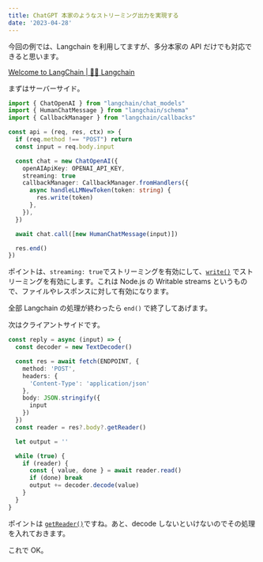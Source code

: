 ```yaml
---
title: ChatGPT 本家のようなストリーミング出力を実現する
date: '2023-04-28'
---
```


今回の例では、Langchain を利用してますが、多分本家の API だけでも対応できると思います。

[Welcome to LangChain | 🦜️🔗 Langchain](https://js.langchain.com/docs/)

まずはサーバーサイド。

```typescript
import { ChatOpenAI } from "langchain/chat_models"
import { HumanChatMessage } from "langchain/schema"
import { CallbackManager } from "langchain/callbacks"

const api = (req, res, ctx) => {
  if (req.method !== "POST") return
  const input = req.body.input

  const chat = new ChatOpenAI({
    openAIApiKey: OPENAI_API_KEY,
    streaming: true
    callbackManager: CallbackManager.fromHandlers({
      async handleLLMNewToken(token: string) {
        res.write(token)
      },
    }),
  })

  await chat.call([new HumanChatMessage(input)])

  res.end()
})
```

ポイントは、`streaming: true`でストリーミングを有効にして、[`write()`](https://nodejs.org/api/stream.html#writable-streams) でストリーミングを有効にします。これは Node.js の Writable streams というもので、ファイルやレスポンスに対して有効になります。

全部 Langchain の処理が終わったら `end()` で終了してあげます。

次はクライアントサイドです。

```typescript
const reply = async (input) => {
  const decoder = new TextDecoder()

  const res = await fetch(ENDPOINT, {
    method: 'POST',
    headers: {
      'Content-Type': 'application/json'
    },
    body: JSON.stringify({
      input
    })
  })
  const reader = res?.body?.getReader()

  let output = ''

  while (true) {
    if (reader) {
      const { value, done } = await reader.read()
      if (done) break
      output += decoder.decode(value)
    }
  }
}
```

ポイントは [`getReader()`](https://developer.mozilla.org/ja/docs/Web/API/ReadableStream/getReader)ですね。あと、decode しないといけないのでその処理を入れておきます。

これで OK。
